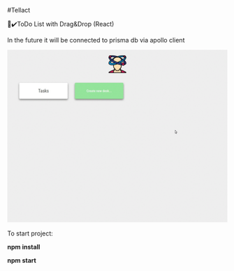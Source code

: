 #Tellact

📝✔️ToDo List with Drag&Drop (React)

In the future it will be connected to prisma db via apollo client

![](https://github.com/Agoreev/Trellact/blob/master/trellact.gif)

To start project:

**npm install**

**npm start**
